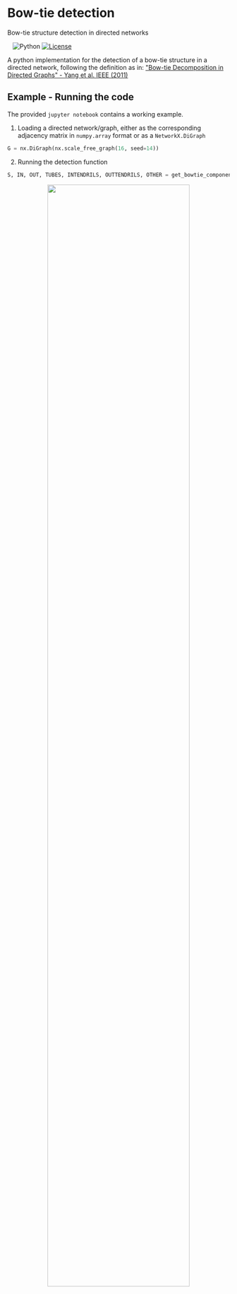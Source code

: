 # Bow-tie detection
Bow-tie structure detection in directed networks

&nbsp;&nbsp;
![Python](https://img.shields.io/badge/python-3.5%2B-orange.svg)
[![License](https://img.shields.io/badge/license-MIT-blue.svg)](https://opensource.org/licenses/MIT)

A python implementation for the detection of a bow-tie structure in a directed network, following the definition as in: 
["Bow-tie Decomposition in Directed Graphs" - Yang et al. IEEE (2011)](https://www.researchgate.net/profile/Lily_Popova_Zhuhadar/publication/252027520_Bow-tie_decomposition_in_directed_graphs/links/5b3477580f7e9b0df5d2987f/Bow-tie-decomposition-in-directed-graphs.pdf)

## Example - Running the code
The provided `jupyter notebook` contains a working example.
  1. Loading a directed network/graph, either as the corresponding adjacency matrix in `numpy.array` format or as a `NetworkX.DiGraph`
```python
G = nx.DiGraph(nx.scale_free_graph(16, seed=14))
```
  2. Running the detection function
```python
S, IN, OUT, TUBES, INTENDRILS, OUTTENDRILS, OTHER = get_bowtie_components(graph=G)
```

<p align="center"><img width=80% src="https://github.com/jeroenvldj/bow-tie_detection/blob/master/bow-tie_partitioning_example.png"></p>

